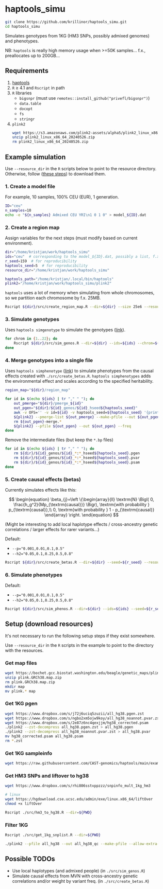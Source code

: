 # haptools_simu

```bash
git clone https://github.com/krillinor/haptools_simu.git
cd haptools_simu
```

Simulates genotypes from 1KG (HM3 SNPs, possibly admixed genomes) and phenotypes.

NB: `haptools` is really high memory usage when >=50K samples... f.x., preallocates up to 200GB...

## Requirements

1. [haptools](https://haptools.readthedocs.io)
2. `R` $\geq$ 4.1 and `Rscript` in path
3.  `R` libraries
    - `bigsnpr` (must use `remotes::install_github("privefl/bigsnpr")`)
    - `data.table`
    - `docopt`
    - `fs`
    - `stringr`
4. `plink2`
    ```bash
    wget https://s3.amazonaws.com/plink2-assets/alpha5/plink2_linux_x86_64_20240526.zip
    unzip plink2_linux_x86_64_20240526.zip
    rm plink2_linux_x86_64_20240526.zip
    ```

## Example simulation

Use `--resource_dir` in the `R` scripts below to point to the resource directory. Otherwise, follow ([these steps](#setup-download-resources)) to download them.

### 1. Create a model file

For example, 10 samples, 100% CEU (EUR), 1 generation.

```bash
ID="ceu"
n_samples=10
echo -e "${n_samples} Admixed CEU YRI\n1 0 1 0" > model_${ID}.dat
```

### 2. Create a region map

Assign variables for the next steps (must modify based on current environment).

```bash
dir="/home/kristjan/work/haptools_simu"
ids="ceu"  # corresponding to the model_${ID}.dat, possibly a list, f.x., "ceu,yri"
r_seed=159  # for reproducibility
haptools_seed=5  # for reproducibility
resource_dir="/home/kristjan/work/haptools_simu"

haptools_path="/home/kristjan/.local/bin/haptools"
plink2="/home/kristjan/work/haptools_simu/plink2"
```

`haptools` uses a lot of memory when simulating from whole chromosomes, so we partition each chromosome by f.x. 25MB.

```bash
Rscript ${dir}/src/create_region_map.R --dir=${dir} --size 25e6 --resource_dir=${resource_dir}
```

### 3. Simulate genotypes

Uses `haptools simgenotype` to simulate the genotypes ([link](https://haptools.readthedocs.io/en/stable/commands/simgenotype.html)).

```bash
for chrom in {1..22}; do
    Rscript ${dir}/src/sim_genos.R --dir=${dir} --ids=${ids} --chrom=${chrom} --haptools_seed=${haptools_seed} --haptools_path=${haptools_path} --resource_dir=${resource_dir}
done
```

### 4. Merge genotypes into a single file

Uses `haptools simphenotype` ([link](https://haptools.readthedocs.io/en/stable/commands/simphenotype.html)) to simulate phenotypes from the causal effects created with `./src/create_betas.R`. `haptools simphenotypes` adds the environmental effect and scales according to the specified heritability.

```bash
region_map="${dir}/region_map"

for id in $(echo ${ids} | tr "," " "); do
    out_pmerge="${dir}/pmerge_${id}"
    out_pgen="${dir}/${id}_genos/${id}_hseed${haptools_seed}"
    awk -v OFS='' -v id=${id} -v haptools_seed=${haptools_seed} '{print id,"_genos/",id,"_",$0,"_hseed",haptools_seed}' ${region_map} > ${out_pmerge}
    ${plink2} --pmerge-list ${out_pmerge} --make-pfile --out ${out_pgen}
    rm ${out_pgen}-merge.*
    ${plink2} --pfile ${out_pgen} --out ${out_pgen} --freq
done
```

Remove the intermediate files (but keep the `*.bp` files)

```bash
for id in $(echo ${ids} | tr "," " "); do
    rm ${dir}/${id}_genos/${id}_*:*_hseed${haptools_seed}.pgen
    rm ${dir}/${id}_genos/${id}_*:*_hseed${haptools_seed}.pvar
    rm ${dir}/${id}_genos/${id}_*:*_hseed${haptools_seed}.psam
done
```

### 5. Create causal effects (betas)

Currently simulates effects like this:

$$
\begin{equation}
\beta_{j}=\left \{\begin{array}{ll}
\textrm{N} \Bigl( 0, \frac{h_g^2}{Mp_{\textrm{causal}}} \Bigr), \textrm{with probability } p_{\textrm{causal}},\\
0, \textrm{with probability } 1 - p_{\textrm{causal}}
\end{array}
\right.
\end{equation}
$$

(Might be interesting to add local haplotype effects / cross-ancestry genetic correlations / larger effects for rarer variants...)

Default:
- `--p="0.001,0.01,0.1,0.5"`
- `--h2="0.05,0.1,0.25,0.5,0.8"`

```bash
Rscript ${dir}/src/create_betas.R --dir=${dir} --seed=${r_seed} --resource_dir=${resource_dir}
```

### 6. Simulate phenotypes

Default:
- `--p="0.001,0.01,0.1,0.5"`
- `--h2="0.05,0.1,0.25,0.5,0.8"`

```bash
Rscript ${dir}/src/sim_phenos.R --dir=${dir} --ids=${ids} --seed=${r_seed} --haptools_seed=${haptools_seed} --haptools_path=${haptools_path}
```

## Setup (download resources)

It's not necessary to run the following setup steps if they exist somewhere.

Use `--resource_dir` in the `R` scripts in the example to point to the directory with the resources.

### Get map files

```bash
wget https://bochet.gcc.biostat.washington.edu/beagle/genetic_maps/plink.GRCh38.map.zip
unzip plink.GRCh38.map.zip
rm plink.GRCh38.map.zip
mkdir map
mv plink.* map
```

### Get 1KG pgen

```bash
wget https://www.dropbox.com/s/j72j6uciq5zuzii/all_hg38.pgen.zst
wget https://www.dropbox.com/s/ngbo2xm5ojw9koy/all_hg38_noannot.pvar.zst
wget https://www.dropbox.com/s/2e87z6nc4qexjjm/hg38_corrected.psam
./plink2 --zst-decompress all_hg38.pgen.zst > all_hg38.pgen
./plink2 --zst-decompress all_hg38_noannot.pvar.zst > all_hg38.pvar
mv hg38_corrected.psam all_hg38.psam
rm *.zst
```

### Get 1KG sampleinfo

```bash
wget https://raw.githubusercontent.com/CAST-genomics/haptools/main/example-files/1000genomes_sampleinfo.tsv
```

### Get HM3 SNPs and liftover to hg38

```bash
wget https://www.dropbox.com/s/rhi806sstvppzzz/snpinfo_mult_1kg_hm3

# linux
wget https://hgdownload.cse.ucsc.edu/admin/exe/linux.x86_64/liftOver
chmod +x liftOver

Rscript ./src/hm3_to_hg38.R --dir=${PWD}
```
### Filter 1KG

```bash
Rscript ./src/get_1kg_snplist.R --dir=${PWD}

./plink2 --pfile all_hg38 --out all_hg38_qc --make-pfile --allow-extra-chr --extract hm3_use
```

## Possible TODOs

- Use local haplotypes (and admixed people) (in `./src/sim_genos.R`)
- Simulate causal effects from MVN with cross-ancestry genetic correlations and/or weight by variant freq. (in `./src/create_betas.R`)
